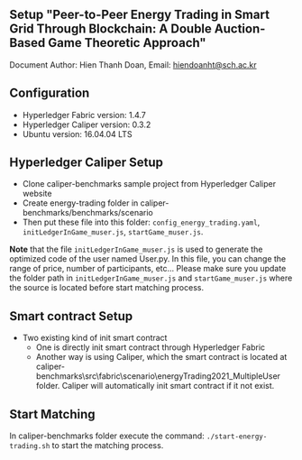 ## Setup "Peer-to-Peer Energy Trading in Smart Grid Through Blockchain: A Double Auction-Based Game Theoretic Approach"

Document Author: Hien Thanh Doan,
Email: hiendoanht@sch.ac.kr

## Configuration
- Hyperledger Fabric version: 1.4.7
- Hyperledger Caliper version: 0.3.2
- Ubuntu version: 16.04.04 LTS

## Hyperledger Caliper Setup
- Clone caliper-benchmarks sample project from Hyperledger Caliper website
- Create energy-trading folder in caliper-benchmarks/benchmarks/scenario 
- Then put these file into this folder: ``config_energy_trading.yaml``, ``initLedgerInGame_muser.js``, ``startGame_muser.js``. 

**Note** that the file ``initLedgerInGame_muser.js`` is used to generate the optimized code of the user named User.py. In this file, you can change the range of price, number of participants, etc... Please make sure you update the folder path in ``initLedgerInGame_muser.js`` and ``startGame_muser.js`` where the source is located before start matching process.

## Smart contract Setup
- Two existing kind of init smart contract
	- One is directly init smart contract through Hyperledger Fabric
	- Another way is using Caliper, which the smart contract is located at caliper-benchmarks\src\fabric\scenario\energyTrading2021_MultipleUser folder. Caliper will automatically init smart contract if it not exist.

## Start Matching
In caliper-benchmarks folder execute the command: ``./start-energy-trading.sh`` to start the matching process.